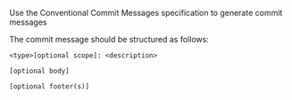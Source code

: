 Use the Conventional Commit Messages specification to generate commit messages

The commit message should be structured as follows:


```
<type>[optional scope]: <description>

[optional body]

[optional footer(s)]
``` 
